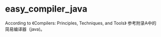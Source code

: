 # easy_compiler_java
According to 《Compilers: Principles, Techniques, and Tools》
参考附录A中的简易编译器（java)。
